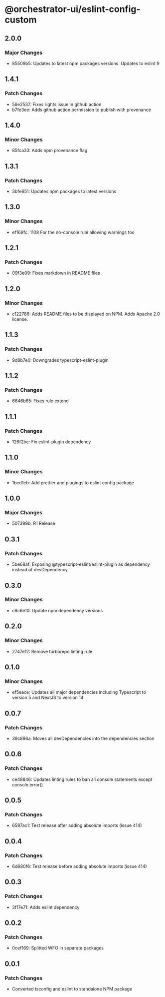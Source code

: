# @orchestrator-ui/eslint-config-custom

## 2.0.0

### Major Changes

- 85509b5: Updates to latest npm packages versions. Updates to eslint 9

## 1.4.1

### Patch Changes

- 56e2537: Fixes rights issue in github action
- b7fe3ee: Adds github action permission to publish with provenance

## 1.4.0

### Minor Changes

- 85fca33: Adds npm provenance flag

## 1.3.1

### Patch Changes

- 3bfe651: Updates npm packages to latest versions

## 1.3.0

### Minor Changes

- ef169fc: 1108 For the no-console rule allowing warnings too

## 1.2.1

### Patch Changes

- 09f3e09: Fixes markdown in README files

## 1.2.0

### Minor Changes

- c122786: Adds README files to be displayed on NPM. Adds Apache 2.0 license.

## 1.1.3

### Patch Changes

- 9d8b7e0: Downgrades typescript-eslint-plugin

## 1.1.2

### Patch Changes

- 6646b65: Fixes rule extend

## 1.1.1

### Patch Changes

- 126f2be: Fix eslint-plugin dependency

## 1.1.0

### Minor Changes

- 1bed1cb: Add prettier and plugings to eslint config package

## 1.0.0

### Major Changes

- 507399b: R1 Release

## 0.3.1

### Patch Changes

- 5be68af: Exposing @typescript-eslint/eslint-plugin as dependency instead of devDependency

## 0.3.0

### Minor Changes

- c8c6e10: Update npm dependency versions

## 0.2.0

### Minor Changes

- 2747ef2: Remove turborepo linting rule

## 0.1.0

### Minor Changes

- ef5eace: Updates all major dependencies including Typescript to version 5 and NextJS to version 14

## 0.0.7

### Patch Changes

- 39c896a: Moves all devDependencies into the dependencies section

## 0.0.6

### Patch Changes

- ce48846: Updates linting rules to ban all console statements except console.error()

## 0.0.5

### Patch Changes

- 6597ac1: Test release after adding absolute imports (issue 414)

## 0.0.4

### Patch Changes

- 6d680f6: Test release before adding absolute imports (issue 414)

## 0.0.3

### Patch Changes

- 3f17e71: Adds eslint dependency

## 0.0.2

### Patch Changes

- 0cef169: Splitted WFO in separate packages

## 0.0.1

### Patch Changes

- Converted tsconfig and eslint to standalone NPM package
